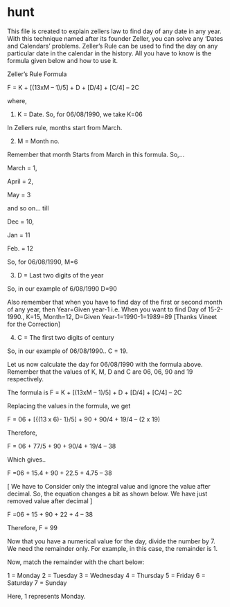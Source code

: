 # hunt
This file is created to explain zellers law to find day of any date in any year.
With this technique named after its founder Zeller, you can solve any ‘Dates and Calendars’ problems. Zeller’s Rule can be used to find the day on any particular date in the calendar in the history. All you have to know is the formula given below and how to use it.

Zeller’s Rule Formula

F = K + [(13xM – 1)/5] + D + [D/4] + [C/4] – 2C

where,
1) K = Date. So, for 06/08/1990, we take K=06

In Zellers rule, months start from March.

2) M = Month no.

Remember that month Starts from March in this formula. So,…

March = 1,

April = 2,

May = 3

and so on… till

Dec = 10,

Jan = 11

Feb. = 12

So, for 06/08/1990, M=6

3) D = Last two digits of the year

So, in our example of 6/08/1990 D=90

Also remember that when you have to find day of the first or second month of any year, then Year=Given year-1
i.e. When you want to find Day of 15-2-1990.,
K=15,
Month=12,
D=Given Year-1=1990-1=1989=89 [Thanks Vineet for the Correction]

4) C = The first two digits of century

So, in our example of 06/08/1990.. C = 19.

Let us now calculate the day for 06/08/1990 with the formula above. Remember that the values of K, M, D and C are 06, 06, 90 and 19 respectively.

The formula is F = K + [(13xM – 1)/5] + D + [D/4] + [C/4] – 2C

Replacing the values in the formula, we get

F = 06 + [{(13 x 6)- 1}/5] + 90 + 90/4 + 19/4 – (2 x 19)

Therefore,

F = 06 + 77/5 + 90 + 90/4 + 19/4 – 38

Which gives..

F =06 + 15.4 + 90 + 22.5 + 4.75 – 38

[ We have to Consider only the integral value and ignore the value after decimal. So, the equation changes a bit as shown below. We have just removed value after decimal ]

F =06 + 15 + 90 + 22 + 4 – 38

Therefore, F = 99

Now that you have a numerical value for the day, divide the number by 7. We need the remainder only. For example, in this case, the remainder is 1.

Now, match the remainder with the chart below:

1 = Monday
2 = Tuesday
3 = Wednesday
4 = Thursday
5 = Friday
6 = Saturday
7 = Sunday

Here, 1 represents Monday.
